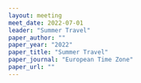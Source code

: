 ```yaml
---
layout: meeting
meet_date: 2022-07-01
leader: "Summer Travel"
paper_author: ""
paper_year: "2022"
paper_title: "Summer Travel"
paper_journal: "European Time Zone"
paper_url: ""
---
```

